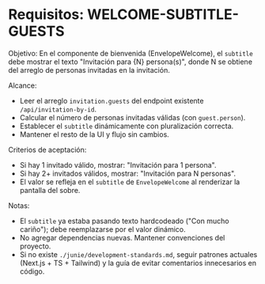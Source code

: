# Requisitos: WELCOME-SUBTITLE-GUESTS

Objetivo: En el componente de bienvenida (EnvelopeWelcome), el `subtitle` debe mostrar el texto "Invitación para {N} persona(s)", donde N se obtiene del arreglo de personas invitadas en la invitación.

Alcance:
- Leer el arreglo `invitation.guests` del endpoint existente `/api/invitation-by-id`.
- Calcular el número de personas invitadas válidas (con `guest.person`).
- Establecer el `subtitle` dinámicamente con pluralización correcta.
- Mantener el resto de la UI y flujo sin cambios.

Criterios de aceptación:
- Si hay 1 invitado válido, mostrar: "Invitación para 1 persona".
- Si hay 2+ invitados válidos, mostrar: "Invitación para N personas".
- El valor se refleja en el `subtitle` de `EnvelopeWelcome` al renderizar la pantalla del sobre.

Notas:
- El `subtitle` ya estaba pasando texto hardcodeado ("Con mucho cariño"); debe reemplazarse por el valor dinámico.
- No agregar dependencias nuevas. Mantener convenciones del proyecto.
- Si no existe `./junie/development-standards.md`, seguir patrones actuales (Next.js + TS + Tailwind) y la guía de evitar comentarios innecesarios en código.
